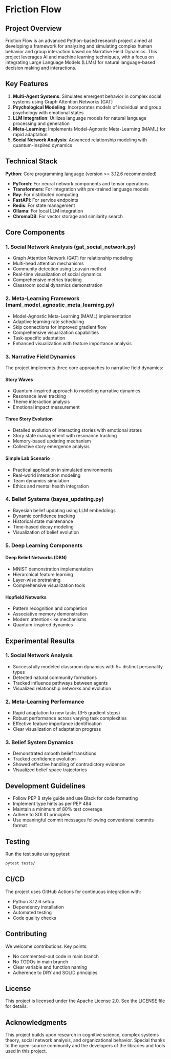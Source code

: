 # Friction Flow

## Project Overview

Friction Flow is an advanced Python-based research project aimed at developing a framework for analyzing and simulating complex human behavior and group interaction based on Narrative Field Dynamics. This project leverages AI and machine learning techniques, with a focus on integrating Large Language Models (LLMs) for natural language-based decision making and interactions.

## Key Features

1. **Multi-Agent Systems**: Simulates emergent behavior in complex social systems using Graph Attention Networks (GAT)
2. **Psychological Modeling**: Incorporates models of individual and group psychology with emotional states
3. **LLM Integration**: Utilizes language models for natural language processing and generation
4. **Meta-Learning**: Implements Model-Agnostic Meta-Learning (MAML) for rapid adaptation
5. **Social Network Analysis**: Advanced relationship modeling with quantum-inspired dynamics

## Technical Stack

**Python**: Core programming language (version >= 3.12.6 recommended)

- **PyTorch**: For neural network components and tensor operations
- **Transformers**: For integration with pre-trained language models
- **Ray**: For distributed computing
- **FastAPI**: For service endpoints
- **Redis**: For state management
- **Ollama**: For local LLM integration
- **ChromaDB**: For vector storage and similarity search

## Core Components

### 1. Social Network Analysis (gat_social_network.py)

- Graph Attention Network (GAT) for relationship modeling
- Multi-head attention mechanisms
- Community detection using Louvain method
- Real-time visualization of social dynamics
- Comprehensive metrics tracking
- Classroom social dynamics demonstration

### 2. Meta-Learning Framework (maml_model_agnostic_meta_learning.py)

- Model-Agnostic Meta-Learning (MAML) implementation
- Adaptive learning rate scheduling
- Skip connections for improved gradient flow
- Comprehensive visualization capabilities
- Task-specific adaptation
- Enhanced visualization with feature importance analysis

### 3. Narrative Field Dynamics

The project implements three core approaches to narrative field dynamics:

#### Story Waves

- Quantum-inspired approach to modeling narrative dynamics
- Resonance level tracking
- Theme interaction analysis
- Emotional impact measurement

#### Three Story Evolution

- Detailed evolution of interacting stories with emotional states
- Story state management with resonance tracking
- Memory-based updating mechanism
- Collective story emergence analysis

#### Simple Lab Scenario

- Practical application in simulated environments
- Real-world interaction modeling
- Team dynamics simulation
- Ethics and mental health integration

### 4. Belief Systems (bayes_updating.py)

- Bayesian belief updating using LLM embeddings
- Dynamic confidence tracking
- Historical state maintenance
- Time-based decay modeling
- Visualization of belief evolution

### 5. Deep Learning Components

#### Deep Belief Networks (DBN)

- MNIST demonstration implementation
- Hierarchical feature learning
- Layer-wise pretraining
- Comprehensive visualization tools

#### Hopfield Networks

- Pattern recognition and completion
- Associative memory demonstration
- Modern attention-like mechanisms
- Quantum-inspired dynamics

## Experimental Results

### 1. Social Network Analysis

- Successfully modeled classroom dynamics with 5+ distinct personality types
- Detected natural community formations
- Tracked influence pathways between agents
- Visualized relationship networks and evolution

### 2. Meta-Learning Performance

- Rapid adaptation to new tasks (3-5 gradient steps)
- Robust performance across varying task complexities
- Effective feature importance identification
- Clear visualization of adaptation progress

### 3. Belief System Dynamics

- Demonstrated smooth belief transitions
- Tracked confidence evolution
- Showed effective handling of contradictory evidence
- Visualized belief space trajectories

## Development Guidelines

- Follow PEP 8 style guide and use Black for code formatting
- Implement type hints as per PEP 484
- Maintain a minimum of 80% test coverage
- Adhere to SOLID principles
- Use meaningful commit messages following conventional commits format

## Testing

Run the test suite using pytest:

```bash
pytest tests/
```

## CI/CD

The project uses GitHub Actions for continuous integration with:

- Python 3.12.6 setup
- Dependency installation
- Automated testing
- Code quality checks

## Contributing

We welcome contributions. Key points:

- No commented-out code in main branch
- No TODOs in main branch
- Clear variable and function naming
- Adherence to DRY and SOLID principles

## License

This project is licensed under the Apache License 2.0. See the LICENSE file for details.

## Acknowledgments

This project builds upon research in cognitive science, complex systems theory, social network analysis, and organizational behavior. Special thanks to the open-source community and the developers of the libraries and tools used in this project.
